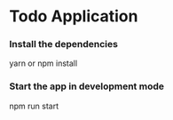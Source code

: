 <h1>Todo Application</h1>

<h3>Install the dependencies</h3>
yarn or npm install

<h3>Start the app in development mode</h3>
npm run start
